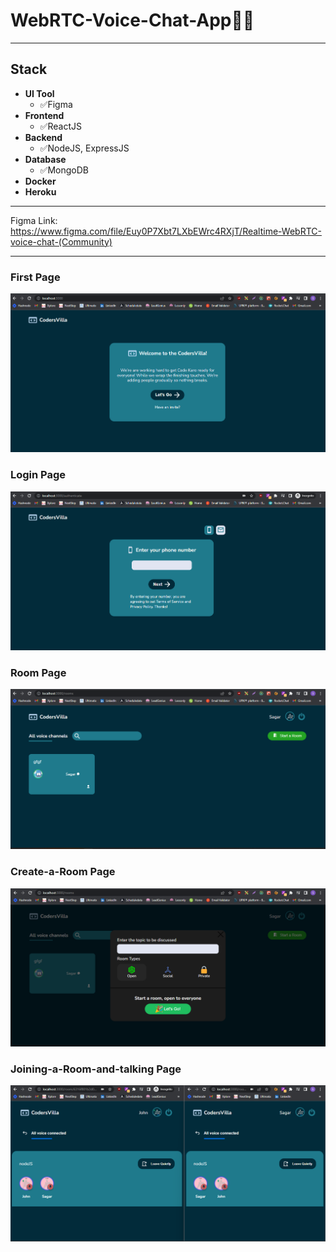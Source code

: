 # WebRTC-Voice-Chat-App🚀🚀
-----------------------------------------------------------------------------------
## Stack
- **UI Tool**
  - ✅Figma 
- **Frontend**
  - ✅ReactJS
- **Backend**
  - ✅NodeJS, ExpressJS
- **Database**
  - ✅MongoDB
- **Docker**
- **Heroku**

-----------------------------------------------------------------------------------
Figma Link: https://www.figma.com/file/Euy0P7Xbt7LXbEWrc4RXjT/Realtime-WebRTC-voice-chat-(Community)

-----------------------------------------------------------------------------------
### First Page
<img src="./images/StartingPage.png" alt="one" />

### Login Page
<img src="./images/LoginPage.png" alt="one" />

### Room Page
<img src="./images/Output.png" alt="one" />


### Create-a-Room Page
<img src="./images/RoomMaking.png" alt="one" />

### Joining-a-Room-and-talking Page
<img src="./images/FinalOutput.png" alt="one" />
